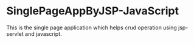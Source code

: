 # SinglePageAppByJSP-JavaScript
This is the single page application which helps crud operation using jsp-servlet and javascript.
